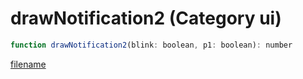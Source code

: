 # drawNotification2 (Category ui)

```js
function drawNotification2(blink: boolean, p1: boolean): number
```

[filename](drawNotification2_m.md ':include')
